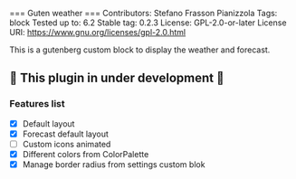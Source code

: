 === Guten weather ===
Contributors:      Stefano Frasson Pianizzola
Tags:              block
Tested up to:      6.2
Stable tag:        0.2.3
License:           GPL-2.0-or-later
License URI:       https://www.gnu.org/licenses/gpl-2.0.html

This is a gutenberg custom block to display the weather and forecast.
## :rotating_light:  This plugin in under development :rotating_light: 

### Features list

- [x] Default layout
- [x] Forecast default layout
- [ ] Custom icons animated
- [x] Different colors from ColorPalette
- [x] Manage border radius from settings custom blok